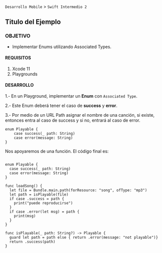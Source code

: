 `Desarrollo Mobile` > `Swift Intermedio 2`

## Titulo del Ejemplo

### OBJETIVO

- Implementar Enums utilizando Associated Types.

#### REQUISITOS

1. Xcode 11
2. Playgrounds

#### DESARROLLO

1.- En un Playground, implementar un **Enum** con `Associated Type`.

2.- Este Enum deberá tener el caso de **success** y **error**.

3.- Por medio de un URL Path asignar el nombre de una canción, si existe, entonces entra al caso de success y si no, entrará al caso de error.

```
enum Playable {
	case success(_ path: String)
	case error(message: String)
}
```

Nos apoyaremos de una función.
El código final es:

```

enum Playable {
  case success(_ path: String)
  case error(message: String)
}

func loadSong() {
  let file = Bundle.main.path(forResource: "song", ofType: "mp3")
  let path = isPlayable(file)
  if case .success = path {
    print("puede reproducirse")
  }
  if case .error(let msg) = path {
    print(msg)
  }
}

func isPlayable(_ path: String?) -> Playable {
  guard let path = path else { return .error(message: "not playable")}
  return .success(path)
}
```